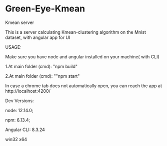 # Green-Eye-Kmean
Kmean server

This is a server calculating Kmean-clustering algorithm on the Mnist dataset, with angular app for UI

USAGE:

Make sure you have node and angular installed on your machine( with CLI)

1.At main folder (cmd): "npm build"

2.At main folder (cmd): ""npm start"

In case a chrome tab does not automatically open, you can reach the app at http://localhost:4200/




Dev Versions:

node: 12.14.0;

npm: 6.13.4;

Angular CLI: 8.3.24

win32 x64
